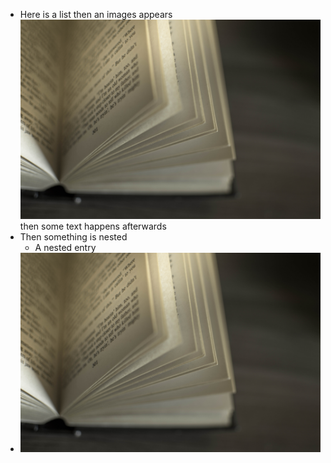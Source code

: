 - Here is a list
then an images appears ![You should read](./images/read.jpeg) then some text happens afterwards
- Then something is nested
    - A nested entry
- ![You should read](./images/read.jpeg)